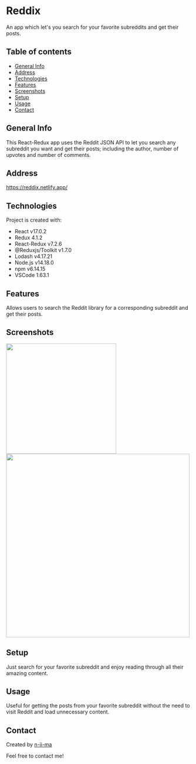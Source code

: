 # Reddix

An app which let's you search for your favorite subreddits and get their posts.

## Table of contents
+ [General Info](#general-info)
+ [Address](#address)
+ [Technologies](#technologies)
+ [Features](#features)
+ [Screenshots](#screenshots)
+ [Setup](#setup)
+ [Usage](#usage)
+ [Contact](#contact)

## General Info
This React-Redux app uses the Reddit JSON API to let you search any subreddit you want and get their posts; including the author, number of upvotes and number of comments.

## Address
https://reddix.netlify.app/

## Technologies
Project is created with:
+ React v17.0.2
+ Redux 4.1.2
+ React-Redux v7.2.6
+ @Reduxjs/Toolkit v1.7.0
+ Lodash v4.17.21
+ Node.js v14.18.0
+ npm v6.14.15
+ VSCode 1.63.1

## Features
Allows users to search the Reddit library for a corresponding subreddit and get their posts.

## Screenshots
<p float="left">
  <img src="![image](https://user-images.githubusercontent.com/88039431/146406057-d5640483-6709-48e9-95fa-5878e6eec2cf.png)" width="300" />
  <img src="![image](https://user-images.githubusercontent.com/88039431/146406263-4429f009-1194-4477-8de7-343c9cbcefeb.png)" width="500" /> 
</p>

## Setup
Just search for your favorite subreddit and enjoy reading through all their amazing content.

## Usage
Useful for getting the posts from your favorite subreddit without the need to visit Reddit and load unnecessary content.

## Contact
Created by [n-ii-ma](https://github.com/n-ii-ma)

Feel free to contact me!

